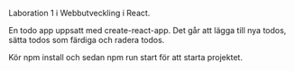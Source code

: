 Laboration 1 i Webbutveckling i React.

En todo app uppsatt med create-react-app. Det går att lägga till nya todos, sätta todos som färdiga och radera todos.

Kör npm install och sedan npm run start för att starta projektet.

